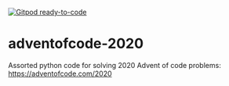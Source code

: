 [![Gitpod ready-to-code](https://img.shields.io/badge/Gitpod-ready--to--code-blue?logo=gitpod)](https://gitpod.io/#https://github.com/rpm4real/adventofcode-2020)

# adventofcode-2020
Assorted python code for solving 2020 Advent of code problems: https://adventofcode.com/2020 